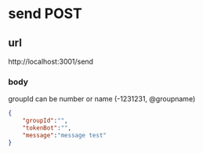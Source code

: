 # send POST

## url
http://localhost:3001/send
### body
groupId can be number or name (-1231231, @groupname)
```json
{
    "groupId":"",
    "tokenBot":"",
    "message":"message test"
}
```